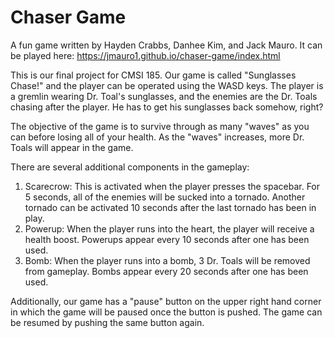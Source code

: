 # Chaser Game
A fun game written by Hayden Crabbs, Danhee Kim, and Jack Mauro. It can be played here:
https://jmauro1.github.io/chaser-game/index.html

This is our final project for CMSI 185. Our game is called "Sunglasses Chase!" and the player can be operated using the WASD keys. The player is a gremlin wearing Dr. Toal's sunglasses, and the enemies are the Dr. Toals chasing after the player. He has to get his sunglasses back somehow, right?

The objective of the game is to survive through as many "waves" as you can before losing all of your health. As the "waves" increases, more Dr. Toals will appear in the game.

There are several additional components in the gameplay:
1. Scarecrow: This is activated when the player presses the spacebar. For 5 seconds, all of the enemies will be sucked into a tornado. Another tornado can be activated 10 seconds after the last tornado has been in play.
2. Powerup: When the player runs into the heart, the player will receive a health boost. Powerups appear every 10 seconds after one has been used.
3. Bomb: When the player runs into a bomb, 3 Dr. Toals will be removed from gameplay. Bombs appear every 20 seconds after one has been used.

Additionally, our game has a "pause" button on the upper right hand corner in which the game will be paused once the button is pushed. The game can be resumed by pushing the same button again.
